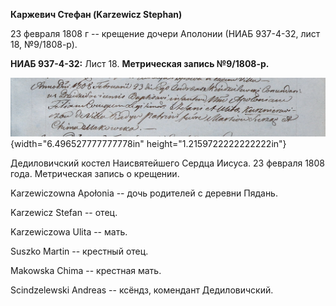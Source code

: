 **Каржевич Стефан (Karzewicz Stephan)**

23 февраля 1808 г -- крещение дочери Аполонии (НИАБ 937-4-32, лист 18,
№9/1808-р).

**НИАБ 937-4-32:** Лист 18. **Метрическая запись №9/1808-р.**

![](./media/fb14d0962bf70a0a5111b64c89b2b6486834d015.png){width="6.496527777777778in"
height="1.2159722222222222in"}

Дедиловичский костел Наисвятейшего Сердца Иисуса. 23 февраля 1808 года.
Метрическая запись о крещении.

Karzewiczowna Apołonia -- дочь родителей с деревни Пядань.

Karzewicz Stefan -- отец.

Karzewiczowa Ulita -- мать.

Suszko Martin -- крестный отец.

Makowska Chima -- крестная мать.

Scindzelewski Andreas -- ксёндз, комендант Дедиловичский.
